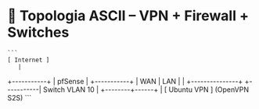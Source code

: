 # 🧭 Topologia ASCII – VPN + Firewall + Switches

    ```
    [ Internet ]
       |
 +-----------+
 |   pfSense |
 +-----------+
 | WAN | LAN |
      |           +---------------+
      +-----------| Switch VLAN 10 |
                  +--------+------+
                           |
                     [ Ubuntu VPN ]
                      (OpenVPN S2S)
                      ```
